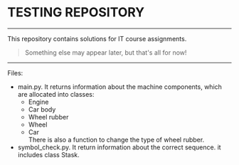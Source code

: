 # TESTING REPOSITORY
---

This repository contains solutions for IT course assignments.<br>
> Something else may appear later, but that's all for now!<br>
---

Files:
- main.py. It returns information about the machine components, which are allocated into classes:
  - Engine
  - Car body
  - Wheel rubber
  - Wheel
  - Car<br>
There is also a function to change the type of wheel rubber.<br>
- symbol_check.py. It return information about the correct sequence. it includes class Stask.

